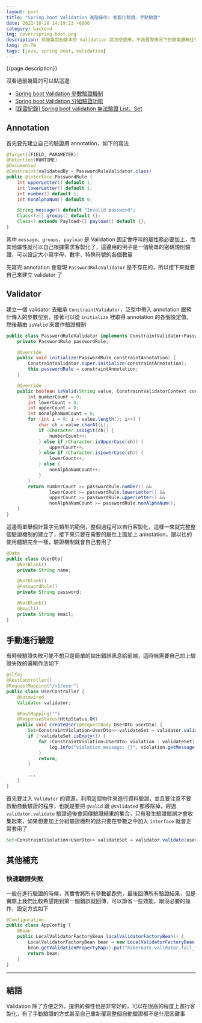 ```yaml
---
layout: post
title: "Spring boot Validation 進階操作: 客製化驗證、手動驗證"
date: 2021-10-28 14:19:23 +0800
category: backend
img: cover/spring-boot.png
description: 前幾篇說到基本的 Validation 該怎麼使用，不過實際情況下的商業邏輯往往是無比複雜的，一些內容的驗證可能不是這麼簡單的規則就可以帶過了，因此這篇就來說明下，怎麼在 Validation 的框架下建立自己的驗證方式，另外如果不想要用自動驗證的方式去處理，想要加點自己的驗證前後邏輯又該怎麼做呢
lang: zh-TW
tags: [java, spring boot, validation]
---
```


{{page.description}}

沒看過前幾篇的可以點這邊:
+ [Spring boot Validation 參數驗證機制](https://bingdoal.github.io/backend/2021/10/spring-boot-validate-request-body-and-nest-validate/)
+ [Spring boot Validation 分組驗證功能](https://bingdoal.github.io/backend/2021/10/spring-boot-validation-group-use-different-rule/)
+ [[踩雷紀錄] Spring boot validation 無法驗證 List、Set](https://bingdoal.github.io/backend/2021/10/spring-boot-validate-list-and-set-type/)

## Annotation
首先要先建立自己的驗證用 annotation，如下的寫法

```java
@Target({FIELD, PARAMETER})
@Retention(RUNTIME)
@Documented
@Constraint(validatedBy = PasswordRuleValidator.class)
public @interface PasswordRule {
    int upperLetter() default 1;
    int lowerLetter() default 1;
    int number() default 1;
    int nonAlphaNum() default 0;

    String message() default "Invalid password";
    Class<?>[] groups() default {};
    Class<? extends Payload>[] payload() default {};
}
```

其中 `message`、`groups`、`payload` 是 Validation 固定會呼叫的屬性務必要加上，而其他屬性就可以自己根據需求客製化了，這邊用的例子是一個簡單的密碼規則驗證，可以設定大小寫字母、數字、特殊符號的各個數量

先寫完 annotation 會發現 `PasswordRuleValidator` 是不存在的，所以接下來就要自己來建立 validator 了

## Validator
建立一個 validator 去繼承 `ConstraintValidator`，泛型中帶入 annotation 跟預計傳入的參數型別，接著可以從 `initialize` 裡取得 annotation 的各個設定值，然後藉由 `isValid` 來實作驗證機制

```java
public class PasswordRuleValidator implements ConstraintValidator<PasswordRule, String> {
    private PasswordRule passwordRule;

    @Override
    public void initialize(PasswordRule constraintAnnotation) {
        ConstraintValidator.super.initialize(constraintAnnotation);
        this.passwordRule = constraintAnnotation;
    }

    @Override
    public boolean isValid(String value, ConstraintValidatorContext context) {
        int numberCount = 0;
        int lowerCount = 0;
        int upperCount = 0;
        int nonAlphaNumCount = 0;
        for (int i = 0; i < value.length(); i++) {
            char ch = value.charAt(i);
            if (Character.isDigit(ch)) {
                numberCount++;
            } else if (Character.isUpperCase(ch)) {
                upperCount++;
            } else if (Character.isLowerCase(ch)) {
                lowerCount++;
            } else {
                nonAlphaNumCount++;
            }
        }
        return numberCount >= passwordRule.number() &&
                lowerCount >= passwordRule.lowerLetter() &&
                upperCount >= passwordRule.upperLetter() &&
                nonAlphaNumCount >= passwordRule.nonAlphaNum();
    }
}
```

這邊簡單舉個計算字元類型的範例，整個過程可以自行客製化，這樣一來就完整整個驗證機制的建立了，接下來只要在需要的屬性上面加上 annotation，跟以往的使用體驗完全一樣，驗證機制就會自己套用了

```java
@Data
public class UserDto{
    @NotBlank()
    private String name;

    @NotBlank()
    @PasswordRule()
    private String password;

    @NotBlank()
    @Email()
    private String email;
}
```

## 手動進行驗證
有時候驗證失敗可能不想只是簡單的拋出錯誤訊息給前端，這時候需要自己加上驗證失敗的邏輯作法如下

```java
@Slf4j
@RestController()
@RequestMapping("/v1/user")
public class UserController {
    @Autowired
    Validator validator;

    @PostMapping("")
    @ResponseStatus(HttpStatus.OK)
    public void createUser(@RequestBody UserDto userDto) {
        Set<ConstraintViolation<UserDto>> validateSet = validator.validate(userDto);
        if (!validateSet.isEmpty()) {
            for (ConstraintViolation<UserDto> violation : validateSet) {
                log.info("violation message: {}", violation.getMessage());
            }
            return;
        }

        ...
    }
}
```

首先要注入 `Validator` 的資源，利用這個物件來進行資料驗證，並且要注意不要啟動自動驗證的程序，也就是要把 `@Valid` 跟 `@Validated` 都移除掉，經過 `validator.validate` 驗證過後會回傳驗證結果的集合，只有發生驗證錯誤才會收集起來，如果想要加上分組驗證機制的話只要在參數之中加入 `interface` 就會正常套用了

```java
Set<ConstraintViolation<UserDto>> validateSet = validator.validate(userDto, UserDto.Create.class);
```

## 其他補充
### 快速驗證失敗
一般在進行驗證的時候，其實會將所有參數都跑完，最後回傳所有驗證結果，但是實際上我們比較希望跑到第一個錯誤就回傳，可以節省一些效能，跟沒必要的操作，設定方式如下

```java
@Configuration
public class AppConfig {
    @Bean
    public LocalValidatorFactoryBean localValidatorFactoryBean() {
        LocalValidatorFactoryBean bean = new LocalValidatorFactoryBean();
        bean.getValidationPropertyMap().put("hibernate.validator.fail_fast", "true");
        return bean;
    }
}
```

---
## 結語

Validation 除了方便之外，提供的彈性也是非常好的，可以在很高的程度上進行客製化，有了手動驗證的方式甚至自己重新覆寫整個自動驗證都不是什麼困難事